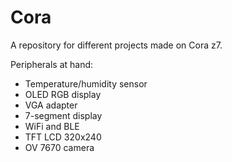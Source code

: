 # Cora
A repository for different projects made on Cora z7.

Peripherals at hand:
 - Temperature/humidity sensor
 - OLED RGB display
 - VGA adapter
 - 7-segment display
 - WiFi and BLE
 - TFT LCD 320x240
 - OV 7670 camera

